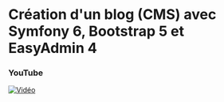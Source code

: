 # Création d'un blog (CMS) avec Symfony 6, Bootstrap 5 et EasyAdmin 4
 
### YouTube

[![Vidéo](https://i3.ytimg.com/vi/1BbmGc6J7qA/maxresdefault.jpg)](https://www.youtube.com/watch?v=1BbmGc6J7qA)
